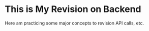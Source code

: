 # This is My Revision on Backend

Here am practicing some major concepts to revision API calls, etc.
